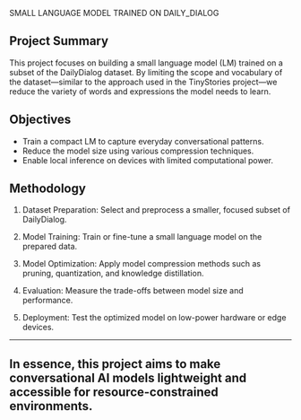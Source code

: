 
   SMALL LANGUAGE MODEL TRAINED ON DAILY_DIALOG

Project Summary
---------------
This project focuses on building a small language model (LM) 
trained on a subset of the DailyDialog dataset. By limiting the 
scope and vocabulary of the dataset—similar to the approach 
used in the TinyStories project—we reduce the variety of words 
and expressions the model needs to learn.

Objectives
----------
- Train a compact LM to capture everyday conversational patterns.
- Reduce the model size using various compression techniques.
- Enable local inference on devices with limited computational power.

Methodology
------------
1. Dataset Preparation:
   Select and preprocess a smaller, focused subset of DailyDialog.

2. Model Training:
   Train or fine-tune a small language model on the prepared data.

3. Model Optimization:
   Apply model compression methods such as pruning, quantization, 
   and knowledge distillation.

4. Evaluation:
   Measure the trade-offs between model size and performance.

5. Deployment:
   Test the optimized model on low-power hardware or edge devices.

------------------------------------------------------------
In essence, this project aims to make conversational AI models 
lightweight and accessible for resource-constrained environments.
------------------------------------------------------------
